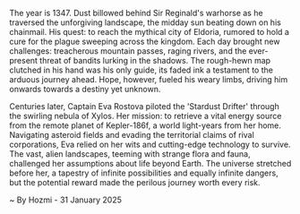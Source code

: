 
The year is 1347.  Dust billowed behind Sir Reginald's warhorse as he traversed the unforgiving landscape, the midday sun beating down on his chainmail.  His quest: to reach the mythical city of Eldoria, rumored to hold a cure for the plague sweeping across the kingdom.  Each day brought new challenges: treacherous mountain passes, raging rivers, and the ever-present threat of bandits lurking in the shadows.  The rough-hewn map clutched in his hand was his only guide, its faded ink a testament to the arduous journey ahead.  Hope, however, fueled his weary limbs, driving him onwards towards a destiny yet unknown.

Centuries later, Captain Eva Rostova piloted the 'Stardust Drifter' through the swirling nebula of Xylos. Her mission: to retrieve a vital energy source from the remote planet of Kepler-186f, a world light-years from her home.  Navigating asteroid fields and evading the territorial claims of rival corporations, Eva relied on her wits and cutting-edge technology to survive.  The vast, alien landscapes, teeming with strange flora and fauna, challenged her assumptions about life beyond Earth.  The universe stretched before her, a tapestry of infinite possibilities and equally infinite dangers, but the potential reward made the perilous journey worth every risk.

~ By Hozmi - 31 January 2025
